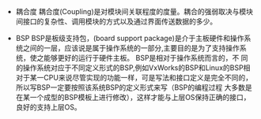 * 耦合度
耦合度(Coupling)是对模块间关联程度的度量。耦合的强弱取决与模块间接口的复杂性、调用模块的方式以及通过界面传送数据的多少。

* BSP
BSP是板级支持包，(board support package)是介于主板硬件和操作系统之间的一层，应该说是属于操作系统的一部分,主要目的是为了支持操作系统，使之能够更好的运行于硬件主板。
BSP是相对于操作系统而言的，不 同的操作系统对应于不同定义形式的BSP,例如VxWorks的BSP和Linux的BSP相对于某一CPU来说尽管实现的功能一样，可是写法和接口定义是完全不同的，所以写BSP一定要按照该系统BSP的定义形式来写（BSP的编程过程 大多数是在某一个成型的BSP模板上进行修改），这样才能与上层OS保持正确的接口，良好的支持上层OS。